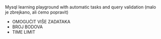 Mysql learning playground with automatic tasks and query validation (malo je zbrejkano, ali ćemo popravit)
- OMOGUĆIT VIŠE ZADATAKA
- BROJ BODOVA
- TIME LIMIT

